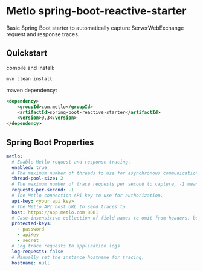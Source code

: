 # Metlo spring-boot-reactive-starter

Basic Spring Boot starter to automatically capture ServerWebExchange request and response traces.

## Quickstart

compile and install:
```shell
mvn clean install
```

maven dependency:
```xml
<dependency>
    <groupId>com.metlo</groupId>
    <artifactId>spring-boot-reactive-starter</artifactId>
    <version>0.3</version>
</dependency>
```

## Spring Boot Properties
```yaml
metlo:
  # Enable Metlo request and response tracing.
  enabled: true
  # The maximum number of threads to use for asynchronous communication.
  thread-pool-size: 2
  # The maximum number of trace requests per second to capture, -1 means unlimited.
  requests-per-second: -1
  # The Metlo connection API key to use for authorization.
  api-key: <your api key>
  # The Metlo API host URL to send traces to.
  host: https://app.metlo.com:8081
  # Case-insensitive collection of field names to omit from headers, bodies, and query arguments.
  protected-keys:
    - password
    - apiKey
    - secret
  # Log trace requests to application logs.
  log-requests: false
  # Manually set the instance hostname for tracing.
  hostname: null
```
